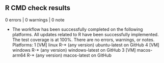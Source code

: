 ## R CMD check results

0 errors | 0 warnings | 0 note

* The workflow has been successfully completed on the following platforms. 
All updates related to R have been successfully implemented. 
The test coverage is at 100%. There are no errors, warnings, or notes. 
Platforms:
1 [VM] linux          R-* (any version)               ubuntu-latest on GitHub
4 [VM] windows        R-* (any version)              windows-latest on GitHub
3 [VM] macos-arm64    R-* (any version)                macos-latest on GitHub
